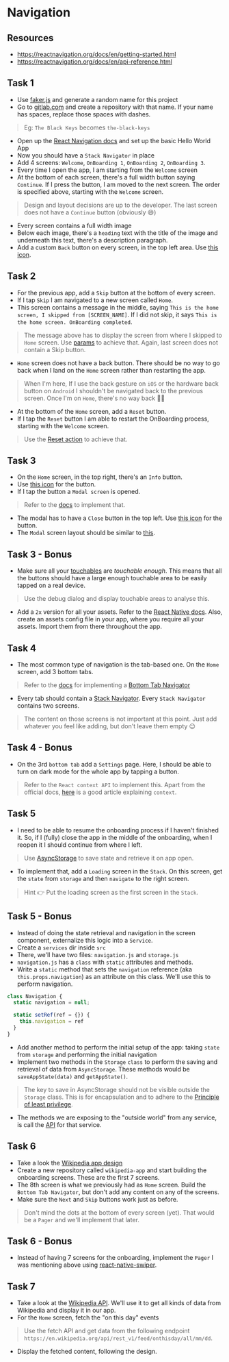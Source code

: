 # Navigation

## Resources
- https://reactnavigation.org/docs/en/getting-started.html
- https://reactnavigation.org/docs/en/api-reference.html

## Task 1
- Use [faker.js](https://github.com/marak/Faker.js/) and generate a random name for this project
- Go to [gitlab.com](https://gitlab.com/) and create a repository with that name. If your name has spaces, replace those spaces with dashes.

> Eg: `The Black Keys` becomes `the-black-keys`

- Open up the [React Navigation docs](https://reactnavigation.org/docs/en/getting-started.html) and set up the basic Hello World App
- Now you should have a `Stack Navigator` in place
- Add 4 screens: `Welcome`, `OnBoarding 1`, `OnBoarding 2`, `OnBoarding 3`.
- Every time I open the app, I am starting from the `Welcome` screen
- At the bottom of each screen, there's a full width button saying `Continue`. If I press the button, I am moved to the next screen. The order is specified above, starting with the `Welcome` screen.

> Design and layout decisions are up to the developer.
> The last screen does not have a `Continue` button (obviously 😄)

- Every screen contains a full width image
- Below each image, there's a `heading` text with the title of the image and underneath this text, there's a description paragraph.
- Add a custom `Back` button on every screen, in the top left area. Use [this icon](https://www.flaticon.com/free-icon/back-button_93634).

## Task 2
- For the previous app, add a `Skip` button at the bottom of every screen.
- If I tap `Skip` I am navigated to a new screen called `Home`.
- This screen contains a message in the middle, saying `This is the home screen, I skipped from [SCREEN_NAME]`. If I did not skip, it says `This is the home screen. OnBoarding completed`.
> The message above has to display the screen from where I skipped to `Home` screen. Use [params](https://reactnavigation.org/docs/en/params.html) to achieve that. Again, last screen does not contain a Skip button.

- `Home` screen does not have a back button. There should be no way to go back when I land on the `Home` screen rather than restarting the app.

> When I'm here, If I use the back gesture on `iOS` or the hardware back button on `Android` I shouldn't be navigated back to the previous screen. Once I'm on `Home`, there's no way back 🙅‍♂️

- At the bottom of the `Home` screen, add a `Reset` button.
- If I tap the `Reset` button I am able to restart the OnBoarding process, starting with the `Welcome` screen.

> Use the [Reset action](https://reactnavigation.org/docs/en/stack-actions.html) to achieve that.

## Task 3
- On the `Home` screen, in the top right, there's an `Info` button.
- Use [this icon](https://www.flaticon.com/free-icon/information_906794#term=question&page=1&position=3) for the button.
- If I tap the button a `Modal screen` is opened.

> Refer to the [docs](https://reactnavigation.org/docs/en/modal.html) to implement that.

- The modal has to have a `Close` button in the top left. Use [this icon](https://www.flaticon.com/free-icon/cancel-music_70460#term=close&page=1&position=13) for the button.
- The `Modal` screen layout should be similar to [this](https://www.figma.com/file/kDwCYEiq5GXNVYCpC2GNkA/React-Navigation-Task-3?node-id=0%3A1).

## Task 3 - Bonus
- Make sure all your [touchables](https://facebook.github.io/react-native/docs/handling-touches#touchables) are *touchable enough*. This means that all the buttons should have a large enough touchable area to be easily tapped on a real device.

> Use the debug dialog and display touchable areas to analyse this.

- Add a `2x` version for all your assets. Refer to the [React Native docs](https://facebook.github.io/react-native/docs/images). Also, create an assets config file in your app, where you require all your assets. Import them from there throughout the app.

## Task 4
- The most common type of navigation is the tab-based one. On the `Home` screen, add 3 bottom tabs.

> Refer to the [docs](https://reactnavigation.org/docs/en/tab-based-navigation.html) for implementing a [Bottom Tab Navigator](https://reactnavigation.org/docs/en/bottom-tab-navigator.html)

- Every tab should contain a [Stack Navigator](https://reactnavigation.org/docs/en/stack-navigator.html). Every `Stack Navigator` contains two screens.

> The content on those screens is not important at this point. Just add whatever you feel like adding, but don't leave them empty 😉

## Task 4 - Bonus
- On the 3rd `bottom tab` add a `Settings` page. Here, I should be able to turn on dark mode for the whole app by tapping a button.

> Refer to the `React context API` to implement this. Apart from the official docs, [here](https://dev.to/sunnysingh/sharing-state-using-reacts-context-api-3623) is a good article explaining `context`.

## Task 5
- I need to be able to resume the onboarding process if I haven't finished it. So, if I (fully) close the app in the middle of the onboarding, when I reopen it I should continue from where I left.

> Use [AsyncStorage](https://github.com/react-native-community/async-storage/tree/LEGACY) to save state and retrieve it on app open.

- To implement that, add a `Loading` screen in the `Stack`. On this screen, get the `state` from `storage` and then `navigate` to the right screen.

> Hint 👉 Put the loading screen as the first screen in the `Stack`.

## Task 5 - Bonus
- Instead of doing the state retrieval and navigation in the screen component, externalize this logic into a `Service`.
- Create a `services` dir inside `src`
- There, we'll have two files: `navigation.js` and `storage.js`
- `navigation.js` has a `class` with `static` attributes and methods.
- Write a `static` method that sets the `navigation` reference (aka `this.props.navigation`) as an attribute on this class. We'll use this to perform navigation.

```js
class Navigation {
  static navigation = null;

  static setRef(ref = {}) {
    this.navigation = ref
  }
}
```
- Add another method to perform the initial setup of the app: taking `state` from `storage` and performing the initial navigation
- Implement two methods in the `Storage` `class` to perform the saving and retrieval of data from `AsyncStorage`. These methods would be `saveAppState(data)` and `getAppState()`.
> The key to save in AsyncStorage should not be visible outside the `Storage` class. This is for encapsulation and to adhere to the [Principle of least privilege](https://en.wikipedia.org/wiki/Principle_of_least_privilege).
- The methods we are exposing to the "outside world" from any service, is call the [API](https://en.wikipedia.org/wiki/Application_programming_interface) for that service.

## Task 6
- Take a look the [Wikipedia app design](https://mobbin.design/apps/wikipedia)
- Create a new repository called `wikipedia-app` and start building the onboarding screens. These are the first 7 screens.
- The 8th screen is what we previously had as `Home` screen. Build the `Bottom Tab Navigator`, but don't add any content on any of the screens.
- Make sure the `Next` and `Skip` buttons work just as before.

> Don't mind the dots at the bottom of every screen (yet). That would be a `Pager` and we'll implement that later.

## Task 6 - Bonus
- Instead of having 7 screens for the onboarding, implement the `Pager` I was mentioning above using [react-native-swiper](https://github.com/leecade/react-native-swiper).

## Task 7
- Take a look at the [Wikipedia API](https://en.wikipedia.org/api/rest_v1/). We'll use it to get all kinds of data from Wikipedia and display it in our app.
- For the `Home` screen, fetch the "on this day" events

> Use the fetch API and get data from the following endpoint `https://en.wikipedia.org/api/rest_v1/feed/onthisday/all/mm/dd`.

- Display the fetched content, following the design.
